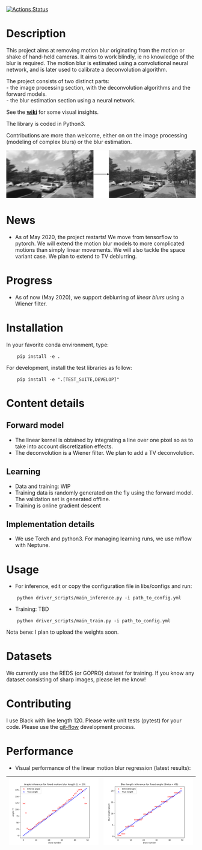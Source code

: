 [![Actions Status](https://github.com/luczeng/MotionBlur/workflows/Python%20package/badge.svg)](https://github.com/luczeng/MotionBlur/actions)

# Description
This project aims at removing motion blur originating from the motion or shake of hand-held cameras. It aims to work blindly, ie no knowledge of the blur is required. The motion blur is estimated using a convolutional neural network, and is later used to calibrate a deconvolution algorithm.  

The project consists of two distinct parts:    
	- the image processing section, with the deconvolution algorithms and the forward models.  
	- the blur estimation section using a neural network.  

See the **[wiki](https://github.com/luczeng/MotionBlur/wiki)** for some visual insights.  

The library is coded in Python3.

Contributions are more than welcome, either on on the image processing (modeling of complex blurs) or the blur estimation.

![alt text](imgs/Reds_deconv.png)

# News
- As of May 2020, the project restarts! We move from tensorflow to pytorch. We will extend the motion blur models to more complicated motions than simply linear movements. We will also tackle the space variant case. We plan to extend to TV deblurring. 

# Progress
- As of now (May 2020), we support deblurring of *linear blurs* using a Wiener filter.

# Installation
In your favorite conda environment, type:  
  
~~~
    pip install -e .
~~~

For development, install the test libraries as follow:

~~~
    pip install -e ".[TEST_SUITE,DEVELOP]"
~~~

# Content details
## Forward model
- The linear kernel is obtained by integrating a line over one pixel so as to take into account discretization effects.
- The deconvolution is a Wiener filter. We plan to add a TV deconvolution.

## Learning
- Data and training:  WIP
- Training data is randomly generated on the fly using the forward model. The validation set is generated offline.
- Training is online gradient descent

## Implementation details
- We use Torch and python3. For managing learning runs, we use mlflow with Neptune.

# Usage
- For inference, edit or copy the configuration file in libs/configs and run:  

 
```
    python driver_scripts/main_inference.py -i path_to_config.yml
```
- Training: TBD
```
    python driver_scripts/main_train.py -i path_to_config.yml
```

Nota bene: I plan to upload the weights soon.

# Datasets

We currently use the REDS (or GOPRO) dataset for training. If you know any dataset consisting of sharp images, please let
me know!

# Contributing
I use Black with line length 120. Please write unit tests (pytest) for your code. Please use the
[git-flow](https://datasift.github.io/gitflow/IntroducingGitFlow.html) development
process.

# Performance
- Visual performance of the linear motion blur regression (latest results):

|![alt text](imgs/linear_motion_blur_perfomance_theta.png)             |![alt text](imgs/linear_motion_blur_perfomance_length.png) 
| ------------- |:-------------:|
